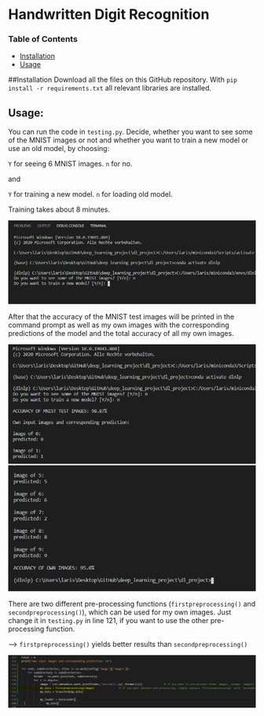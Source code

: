 # Handwritten Digit Recognition

### Table of Contents
- [Installation](#installation)
- [Usage](#daten)

##Installation 
Download all the files on this GitHub repository.
With `pip install -r requirements.txt` all relevant libraries are installed. 

## Usage: 
You can run the code in `testing.py`. Decide, whether you want to see some of the MNIST images or not and whether you want to train a new model or use an old model, by choosing:


`Y` for seeing 6 MNIST images. `n` for no.

and

`Y` for training a new model. `n` for loading old model. 

Training takes about 8 minutes.

![Step3](/dl_project/readme_imgs/step3.PNG)


After that the accuracy of the MNIST test images will be printed in the command prompt as well as my own images with the corresponding predictions of the model and the total accuracy of all my own images. 

![Step1.1](/dl_project/readme_imgs/step1.1.PNG)
![Step1.2](/dl_project/readme_imgs/step1.2.PNG)


There are two different pre-processing functions (`firstpreprocessing()` and `secondpreprocessing()`), which can be used for my own images. Just change it in `testing.py` in line 121, if you want to use the other pre-processing function.


-->   `firstpreprocessing()` yields better results than `secondpreprocessing()`

![Step5](/dl_project/readme_imgs/step5.PNG)


